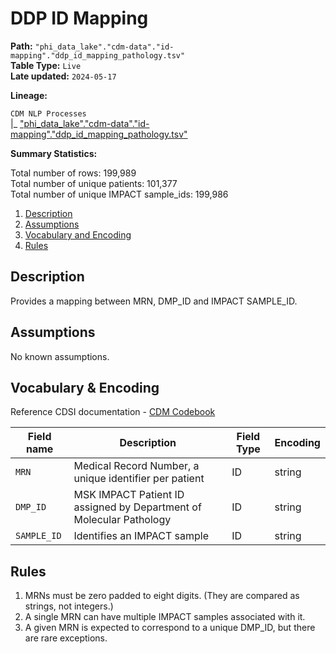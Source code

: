 # DDP ID Mapping 

<b>Path:</b> `"phi_data_lake"."cdm-data"."id-mapping"."ddp_id_mapping_pathology.tsv"` <br/>
<b>Table Type:</b> `Live` <br/>
<b>Late updated:</b> `2024-05-17` <br/>

<b>Lineage:</b> 

`CDM NLP Processes` <br/>
|_ ["phi_data_lake"."cdm-data"."id-mapping"."ddp_id_mapping_pathology.tsv"](https://tlvidreamcord1:9047/new_query?context=%22phi_data_lake%22&queryPath=%5B%22phi_data_lake%22%2C%22cdm-data%22%2C%22id-mapping%22%2C%22ddp_id_mapping_pathology.tsv%22%5D) <br/>

<b>Summary Statistics:</b>

Total number of rows: 199,989 <br/>
Total number of unique patients: 101,377 <br/>
Total number of unique IMPACT sample_ids: 199,986 <br/>


1. [Description](#description)
2. [Assumptions](#assumptions)
3. [Vocabulary and Encoding](#vocabulary)
3. [Rules](#rules)


## Description <a name="description"></a>

Provides a mapping between MRN, DMP_ID and IMPACT SAMPLE_ID. 

## Assumptions <a name="assumptions"></a>

No known assumptions.


## Vocabulary & Encoding <a name="vocabulary"></a>

Reference CDSI documentation - [CDM Codebook](https://docs.google.com/spreadsheets/d/1po0GdSwqmmXibz4e-7YvTPUbXpi0WYv3c2ImdHXxyuc/edit#gid=187767892)

| **Field name** | **Description** | **Field Type** | **Encoding** |
|---|---|---|---|
| `MRN` | Medical Record Number, a unique identifier per patient  | ID | string |
| `DMP_ID` | MSK IMPACT Patient ID assigned by Department of Molecular Pathology  | ID | string |
| `SAMPLE_ID` | Identifies an IMPACT sample  | ID | string |


## Rules <a name="rules"></a>

1. MRNs must be zero padded to eight digits. (They are compared as strings, not integers.)
2. A single MRN can have multiple IMPACT samples associated with it.
3. A given MRN is expected to correspond to a unique DMP_ID, but there are rare exceptions.



